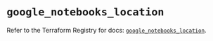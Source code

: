# `google_notebooks_location`

Refer to the Terraform Registry for docs: [`google_notebooks_location`](https://registry.terraform.io/providers/hashicorp/google-beta/6.15.0/docs/resources/google_notebooks_location).
